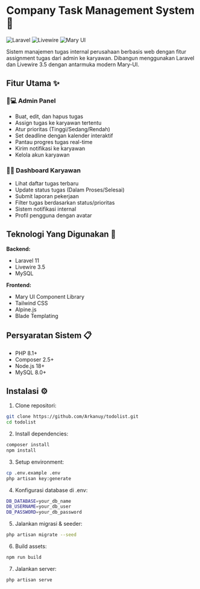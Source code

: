 # Company Task Management System 🚀

![Laravel](https://img.shields.io/badge/Laravel-FF2D20?style=for-the-badge&logo=laravel&logoColor=white)
![Livewire](https://img.shields.io/badge/Livewire-4E5AEE?style=for-the-badge&logo=laravel-livewire&logoColor=white)
![Mary UI](https://img.shields.io/badge/Mary_UI-1.0-4A5568?style=for-the-badge)

Sistem manajemen tugas internal perusahaan berbasis web dengan fitur assignment tugas dari admin ke karyawan. Dibangun menggunakan Laravel dan Livewire 3.5 dengan antarmuka modern Mary-UI.



## Fitur Utama ✨

### 👨💻 Admin Panel
- Buat, edit, dan hapus tugas
- Assign tugas ke karyawan tertentu
- Atur prioritas (Tinggi/Sedang/Rendah)
- Set deadline dengan kalender interaktif
- Pantau progres tugas real-time
- Kirim notifikasi ke karyawan
- Kelola akun karyawan

### 👩💼 Dashboard Karyawan
- Lihat daftar tugas terbaru
- Update status tugas (Dalam Proses/Selesai)
- Submit laporan pekerjaan
- Filter tugas berdasarkan status/prioritas
- Sistem notifikasi internal
- Profil pengguna dengan avatar

## Teknologi Yang Digunakan 🔧

**Backend:**
- Laravel 11
- Livewire 3.5
- MySQL

**Frontend:**
- Mary UI Component Library
- Tailwind CSS
- Alpine.js
- Blade Templating

## Persyaratan Sistem 📋

- PHP 8.1+
- Composer 2.5+
- Node.js 18+
- MySQL 8.0+

## Instalasi ⚙️

1. Clone repositori:
```bash
git clone https://github.com/Arkanuy/todolist.git
cd todolist
```
2. Install dependencies:
```bash
composer install
npm install
```
3. Setup environment:
```bash
cp .env.example .env
php artisan key:generate
```
4. Konfigurasi database di .env:
```bash
DB_DATABASE=your_db_name
DB_USERNAME=your_db_user
DB_PASSWORD=your_db_password
```
5. Jalankan migrasi & seeder:
```bash
php artisan migrate --seed
```
6. Build assets:
```bash
npm run build
```
7. Jalankan server:
```bash
php artisan serve
```

